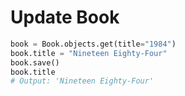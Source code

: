 # Update Book

```python
book = Book.objects.get(title="1984")
book.title = "Nineteen Eighty-Four"
book.save()
book.title
# Output: 'Nineteen Eighty-Four'